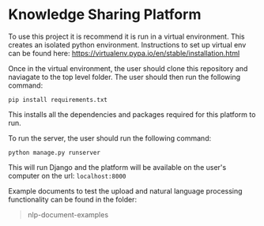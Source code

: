 # Knowledge Sharing Platform

To use this project it is recommend it is run in a virtual environment.
This creates an isolated python environment.
Instructions to set up virtual env can be found here: https://virtualenv.pypa.io/en/stable/installation.html

Once in the virtual environment, the user should clone this repository and naviagate to the top level folder.
The user should then run the following command:

```
pip install requirements.txt
```

This installs all the dependencies and packages required for this platform to run.

To run the server, the user should run the following command:

```
python manage.py runserver
```

This will run Django and the platform will be available on the user's computer on the url: ```localhost:8000```

Example documents to test the upload and natural language processing functionality can be found in the folder:
> nlp-document-examples 
